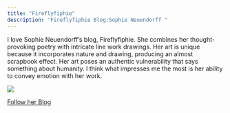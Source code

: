 ```yaml
---
title: "Fireflyfiphie"
description: "Fireflyfiphie Blog:Sophie Neuendorff "
---
```


I love Sophie Neuendorff’s blog, Fireflyfiphie. She combines her thought-provoking poetry with intricate line work drawings. 
Her art is unique because it incorporates nature and drawing, producing an almost scrapbook effect. 
Her art poses an authentic vulnerability that says something about humanity. 
I think what impresses me the most is her ability to convey emotion with her work.        

<img src="Blog/img/firefly.png" class=pic>

<a class=links href="https://fireflyfiphie.tumblr.com"> Follow her Blog</a>
